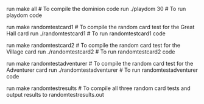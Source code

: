 run make all     # To compile the dominion code
run ./playdom 30 # To run playdom code

run make randomtestcard1     # To compile the random card test for the Great Hall card
run ./randomtestcard1        # To run randomtestcard1 code

run make randomtestcard2     # To compile the random card test for the Village card
run ./randomtestcard2        # To run randomtestcard2 code

run make randomtestadventurer     # To compile the random card test for the Adventurer card
run ./randomtestadventurer        # To run randomtestadventurer code

run make randomtestresults # To compile all three random card tests and output results to randomtestresults.out